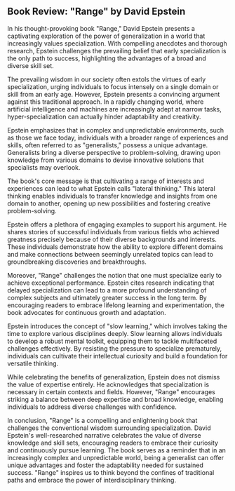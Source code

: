 ## Book Review: "Range" by David Epstein

In his thought-provoking book "Range," David Epstein presents a captivating exploration of the power of generalization in a world that increasingly values specialization. With compelling anecdotes and thorough research, Epstein challenges the prevailing belief that early specialization is the only path to success, highlighting the advantages of a broad and diverse skill set.

The prevailing wisdom in our society often extols the virtues of early specialization, urging individuals to focus intensely on a single domain or skill from an early age. However, Epstein presents a convincing argument against this traditional approach. In a rapidly changing world, where artificial intelligence and machines are increasingly adept at narrow tasks, hyper-specialization can actually hinder adaptability and creativity.

Epstein emphasizes that in complex and unpredictable environments, such as those we face today, individuals with a broader range of experiences and skills, often referred to as "generalists," possess a unique advantage. Generalists bring a diverse perspective to problem-solving, drawing upon knowledge from various domains to devise innovative solutions that specialists may overlook.

The book's core message is that cultivating a range of interests and experiences can lead to what Epstein calls "lateral thinking." This lateral thinking enables individuals to transfer knowledge and insights from one domain to another, opening up new possibilities and fostering creative problem-solving.

Epstein offers a plethora of engaging examples to support his argument. He shares stories of successful individuals from various fields who achieved greatness precisely because of their diverse backgrounds and interests. These individuals demonstrate how the ability to explore different domains and make connections between seemingly unrelated topics can lead to groundbreaking discoveries and breakthroughs.

Moreover, "Range" challenges the notion that one must specialize early to achieve exceptional performance. Epstein cites research indicating that delayed specialization can lead to a more profound understanding of complex subjects and ultimately greater success in the long term. By encouraging readers to embrace lifelong learning and experimentation, the book advocates for continuous growth and adaptation.

Epstein introduces the concept of "slow learning," which involves taking the time to explore various disciplines deeply. Slow learning allows individuals to develop a robust mental toolkit, equipping them to tackle multifaceted challenges effectively. By resisting the pressure to specialize prematurely, individuals can cultivate their intellectual curiosity and build a foundation for versatile thinking.

While celebrating the benefits of generalization, Epstein does not dismiss the value of expertise entirely. He acknowledges that specialization is necessary in certain contexts and fields. However, "Range" encourages striking a balance between deep expertise and broad knowledge, enabling individuals to address diverse challenges with confidence.

In conclusion, "Range" is a compelling and enlightening book that challenges the conventional wisdom surrounding specialization. David Epstein's well-researched narrative celebrates the value of diverse knowledge and skill sets, encouraging readers to embrace their curiosity and continuously pursue learning. The book serves as a reminder that in an increasingly complex and unpredictable world, being a generalist can offer unique advantages and foster the adaptability needed for sustained success. "Range" inspires us to think beyond the confines of traditional paths and embrace the power of interdisciplinary thinking.
